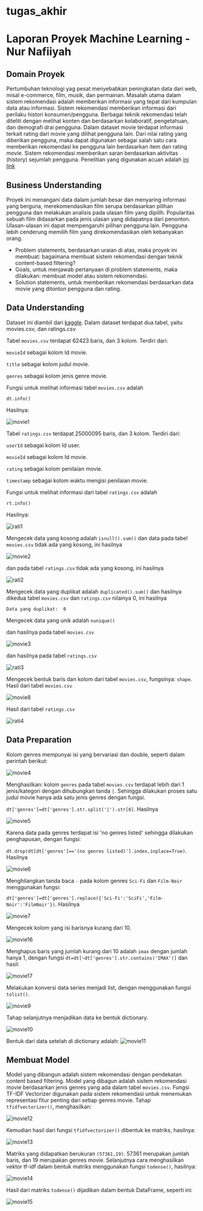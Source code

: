 # tugas_akhir
# Laporan Proyek Machine Learning - Nur Nafiiyah 
## Domain Proyek
Pertumbuhan teknologi yag pesat menyebabkan peningkatan data dari web, misal e-commerce, film, musik, dan permainan. Masalah utama dalam sistem rekomendasi adalah memberikan informasi yang tepat dari kumpulan data atau informasi. Sistem rekomendasi memberikan informasi dari perilaku histori konsumen/pengguna. Berbagai teknik rekomendasi telah diteliti dengan melihat konten dan berdasarkan kolaboratif, pengetahuan, dan demografi drai pengguna.
Dalam dataset movie terdapat informasi terkait rating dari movie yang dilihat pengguna lain. Dari nilai rating yang diberikan pengguna, maka dapat digunakan sebagai salah satu cara memberikan rekomendasi ke pengguna lain berdasarkan item dan rating movie. Sistem rekomendasi memberikan saran berdasarkan aktivitas (history) sejumlah pengguna. Penelitian yang digunakan acuan adalah [ini link](https://www.sciencedirect.com/science/article/pii/S2666285X22000176)

## Business Understanding
Proyek ini menangani data dalam jumlah besar dan menyaring informasi yang berguna, merekomendasikan film serupa berdasarkan pilihan pengguna dan melakukan analisis pada ulasan film yang dipilih. Popularitas sebuah film didasarkan pada jenis ulasan yang didapatnya dari penonton. Ulasan-ulasan ini dapat mempengaruhi pilihan pengguna lain. Pengguna lebih cenderung memilih film yang direkomendasikan oleh kebanyakan orang. 
- Problem statements, berdasarkan uraian di atas, maka proyek ini membuat: bagaimana membuat sistem rekomendasi dengan teknik content-based filtering?
- Goals, untuk menjawab pertanyaan di problem statements, maka dilakukan: membuat model atau sistem rekomendasi.
- Solution statements, untuk memberikan rekomendasi berdasarkan data movie yang ditonton pengguna dan rating.

## Data Understanding
Dataset ini diambil dari [kaggle](https://www.kaggle.com/datasets/parasharmanas/movie-recommendation-system).
Dalam dataset terdapat dua tabel, yaitu movies.csv, dan ratings.csv

Tabel ``` movies.csv ```
terdapat 62423 baris, dan 3 kolom. Terdiri dari:

``` movieId ``` sebagai kolom Id movie.

``` title ``` sebagai kolom judul movie.

``` genres ``` sebagai kolom jenis genre movie.

Fungsi untuk melihat informasi tabel ``` movies.csv ``` adalah

``` dt.info() ```

Hasilnya:

![movie1](https://github.com/user-attachments/assets/f73cf29a-f883-4cbd-8487-6f2346b9dd10)

Tabel ``` ratings.csv ```
terdapat 25000095 baris, dan 3 kolom. Terdiri dari:

``` userId ``` sebagai kolom Id user.

``` movieId ``` sebagai kolom Id movie.

``` rating ``` sebagai kolom penilaian movie.

``` timestamp ``` sebagai kolom waktu mengisi penilaian movie.

Fungsi untuk melihat informasi dari tabel ``` ratings.csv ``` adalah 

``` rt.info() ```

Hasilnya:

![rati1](https://github.com/user-attachments/assets/daefebd8-513f-4447-9c7c-fdb68322525d)

Mengecek data yang kosong adalah ``` isnull().sum() ``` 
dan data pada tabel ``` movies.csv ``` tidak ada yang kosong, ini hasilnya

![movie2](https://github.com/user-attachments/assets/111a56d6-6d01-43c1-bf65-9820a3d2d68a)

dan pada tabel ``` ratings.csv ``` tidak ada yang kosong, ini hasilnya

![rati2](https://github.com/user-attachments/assets/669fc21c-92f8-4b78-857e-c79a12749595)

Mengecek data yang duplikat adalah ``` duplicated().sum() ```
dan hasilnya dikedua tabel ``` movies.csv ``` dan ``` ratings.csv ``` nilainya 0, ini hasilnya

``` Data yang duplikat:  0 ```

Mengecek data yang unik adalah ``` nunique() ```

dan hasilnya pada tabel ``` movies.csv ``` 

![movie3](https://github.com/user-attachments/assets/2357ae47-81b2-45c6-a1ea-7b392bad0f13)

dan hasilnya pada tabel ``` ratings.csv ```

![rati3](https://github.com/user-attachments/assets/719ef532-20e1-42da-96c1-73febbf60892)

Mengecek bentuk baris dan kolom dari tabel ``` movies.csv ```, fungsinya: ``` shape ```. Hasil dari tabel ```movies.csv```

![movie8](https://github.com/user-attachments/assets/b45dcf9d-fa98-45de-b41f-229c96fef278)

Hasil dari tabel ``` ratings.csv ```

![rati4](https://github.com/user-attachments/assets/79a94001-9a0d-4d8f-a184-ea448d9c3c23)

## Data Preparation

Kolom genres mempunyai isi yang bervariasi dan double, seperti dalam perintah berikut:

![movie4](https://github.com/user-attachments/assets/efcd679b-19b1-4d78-ae48-27e8bf73c026)

Menghasilkan: kolom ``` genres ``` pada tabel ``` movies.csv ``` terdapat lebih dari 1 jenis/kategori dengan dihubungkan tanda ``` | ```. Sehingga dilakukan proses satu judul movie hanya ada satu jenis genres dengan fungsi.

``` dt['genres']=dt['genres'].str.split('|').str[0] ```. Hasilnya

![movie5](https://github.com/user-attachments/assets/a61634aa-8d98-43e1-a5b8-f25223889af9)

Karena data pada genres terdapat isi 'no genres listed' sehingga dilakukan penghapusan, dengan fungsi:

``` dt.drop(dt[dt['genres']=='(no genres listed)'].index,inplace=True) ```. Hasilnya

![movie6](https://github.com/user-attachments/assets/aa867ffe-6aee-481d-a36f-e4f43425e944)

Menghilangkan tanda baca ``` - ``` pada kolom genres ``` Sci-Fi ``` dan ``` Film-Noir ``` menggunakan fungsi:

``` dt['genres']=dt['genres'].replace({'Sci-Fi':'SciFi','Film-Noir':'FilmNoir'}) ```. Hasilnya

![movie7](https://github.com/user-attachments/assets/fbf74b72-1e80-48e7-adec-8b5288b937f6)

Mengecek kolom yang isi barisnya kurang dari 10.

![movie16](https://github.com/user-attachments/assets/564bbd53-9058-4f88-a06c-25bda19743b1)

Menghapus baris yang jumlah kurang dari 10 adalah ```imax``` dengan jumlah hanya 1, dengan fungsi 
```dt=dt[~dt['genres'].str.contains('IMAX')]``` dan hasil:

![movie17](https://github.com/user-attachments/assets/aceb90b6-e40b-440d-af91-a59f79612663)


Melakukan konversi data series menjadi list, dengan menggunakan fungsi ``` tolist() ```.

![movie9](https://github.com/user-attachments/assets/7fa23196-e5b3-4725-bb54-3292da21b8f0)

Tahap selanjutnya menjadikan data ke bentuk dictionary. 

![movie10](https://github.com/user-attachments/assets/3129b6ec-43a2-4aee-a7cb-9bde34403b81)

Bentuk dari data setelah di dictionary adalah:
![movie11](https://github.com/user-attachments/assets/91002751-b60f-4e36-b36e-f06888ec4aab)

## Membuat Model
Model yang dibangun adalah sistem rekomendasi dengan pendekatan content based filtering. Model yang dibagun adalah sistem rekomendasi movie berdasarkan jenis genres yang ada dalam tabel ``` movies.csv ```. Fungsi TF-IDF Vectorizer digunakan pada sistem rekomendasi untuk menemukan representasi fitur penting dari setiap genres movie. Tahap ```tfidfvectorizer()```, menghasilkan:

![movie12](https://github.com/user-attachments/assets/39d85478-aa1c-4e73-9ccb-73121600f244)

Kemudian hasil dari fungsi ```tfidfvectorizer()``` dibentuk ke matriks, hasilnya:

![movie13](https://github.com/user-attachments/assets/b1f59d10-5763-42f0-a4c0-ab84df2ad29b)

Matriks yang didapatkan berukuran ```(57361,19)```. 57361 merupakan jumlah baris, dan 19 merupakan genres movie. Selanjutnya cara menghasilkan vektor tf-idf dalam bentuk matriks menggunakan fungsi ```todense()```, hasilnya:

![movie14](https://github.com/user-attachments/assets/9dc384db-022a-4286-b2e2-c4c7e0275ead)

Hasil dari matriks ```todense()``` dijadikan dalam bentuk DataFrame, seperti ini:

![movie15](https://github.com/user-attachments/assets/be1f6230-8727-4743-ae1f-15366f4a1535)

